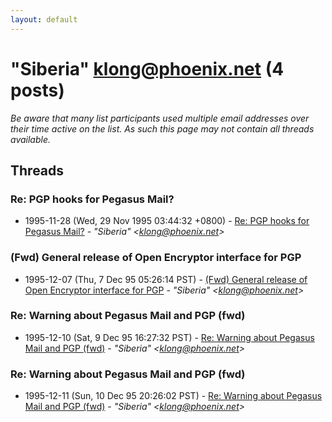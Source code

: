 ```yaml
---
layout: default
---
```


# "Siberia" <klong@phoenix.net> (4 posts)

_Be aware that many list participants used multiple email addresses over their time active on the list. As such this page may not contain all threads available._

## Threads

### Re: PGP hooks for Pegasus Mail?
+ 1995-11-28 (Wed, 29 Nov 1995 03:44:32 +0800) - [Re: PGP hooks for Pegasus Mail?](/archive/1995/11/a17d84054d047f0405498bb71d0a40193ddf35226acb0b45f84d4ab9eedb9db6) - _"Siberia" \<klong@phoenix.net\>_

### (Fwd) General release of Open Encryptor interface for PGP
+ 1995-12-07 (Thu, 7 Dec 95 05:26:14 PST) - [(Fwd) General release of Open Encryptor interface for PGP](/archive/1995/12/23c23b0f67ae685a77c64ffd36e28760df22c5287ed8284c6e386629b5eb3416) - _"Siberia" \<klong@phoenix.net\>_

### Re: Warning about Pegasus Mail and PGP (fwd)
+ 1995-12-10 (Sat, 9 Dec 95 16:27:32 PST) - [Re: Warning about Pegasus Mail and PGP (fwd)](/archive/1995/12/a60ac8bfe617deba26b3be29e396b0403308a0c71be28299fd0f83d06d235e66) - _"Siberia" \<klong@phoenix.net\>_

### Re: Warning about Pegasus Mail and PGP (fwd)
+ 1995-12-11 (Sun, 10 Dec 95 20:26:02 PST) - [Re: Warning about Pegasus Mail and PGP (fwd)](/archive/1995/12/28d2e025262b603f8799f22b678bf97e5e56d1619390061e8e3aa021d0808e8e) - _"Siberia" \<klong@phoenix.net\>_

